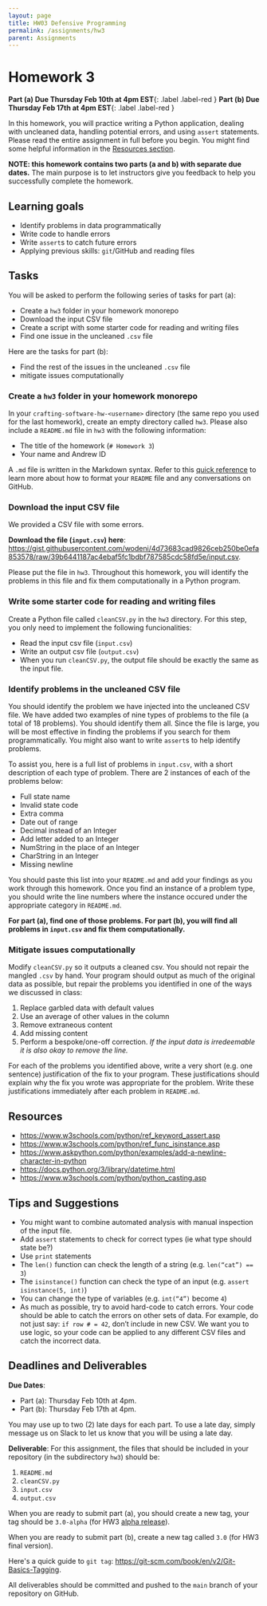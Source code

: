 ```yaml
---
layout: page
title: HW03 Defensive Programming
permalink: /assignments/hw3
parent: Assignments
---
```


# Homework 3 

**Part (a) Due Thursday Feb 10th at 4pm EST**{: .label .label-red } 
**Part (b) Due Thursday Feb 17th at 4pm EST**{: .label .label-red }

In this homework, you will practice writing a Python application, dealing with uncleaned data, handling potential errors, and using `assert` statements. Please read the entire assignment in full before you begin. You might find some helpful information in the [Resources section](#resources). 

__NOTE: this homework contains two parts (a and b) with separate due dates.__ The main purpose is to let instructors give you feedback to help you successfully complete the homework.

## Learning goals

- Identify problems in data programmatically
- Write code to handle errors
- Write `assert`s to catch future errors
- Applying previous skills: `git`/GitHub and reading files

## Tasks

You will be asked to perform the following series of tasks for part (a):

- Create a `hw3` folder in your homework monorepo
- Download the input CSV file
- Create a script with some starter code for reading and writing files
- Find one issue in the uncleaned `.csv` file

Here are the tasks for part (b):

- Find the rest of the issues in the uncleaned `.csv` file
- mitigate issues computationally

### Create a `hw3` folder in your homework monorepo 

In your `crafting-software-hw-<username>` directory (the same repo you used for the last homework), create an empty directory called `hw3`. Please also include a `README.md` file in `hw3` with the following information:

* The title of the homework (`# Homework 3`)
* Your name and Andrew ID

A `.md` file is written in the Markdown syntax. Refer to this [quick reference](https://github.com/adam-p/markdown-here/wiki/Markdown-Cheatsheet) to learn more about how to format your `README` file and any conversations on GitHub.

### Download the input CSV file

We provided a CSV file with some errors. 

__Download the file (`input.csv`) here__: <https://gist.githubusercontent.com/wodeni/4d73683cad9826ceb250be0efa853578/raw/39b6441187ac4ebaf5fc1bdbf787585cdc58fd5e/input.csv>. 

Please put the file in `hw3`. Throughout this homework, you will identify the problems in this file and fix them computationally in a Python program.

### Write some starter code for reading and writing files

Create a Python file called `cleanCSV.py` in the `hw3` directory. For this step, you only need to implement the following funcionalities:

* Read the input csv file (`input.csv`) 
* Write an output csv file (`output.csv`)
* When you run `cleanCSV.py`, the output file should be exactly the same as the input file. 

### Identify problems in the uncleaned CSV file

You should identify the problem we have injected into the uncleaned CSV file. We have added two examples of nine types of problems to the file (a total of 18 problems). You should identify them all.  Since the file is large, you will be most effective in finding the problems if you search for them programmatically. You might also want to write `assert`s to help identify problems. 

To assist you, here is a full list of problems in `input.csv`, with a short description of each type of problem. There are 2 instances of each of the problems below:

* Full state name
* Invalid state code 
* Extra comma
* Date out of range
* Decimal instead of an Integer
* Add letter added to an Integer
* NumString in the place of an Integer
* CharString in an Integer
* Missing newline

You should paste this list into your `README.md` and add your findings as you work through this homework. Once you find an instance of a problem type, you should write the line numbers where the instance occured under the appropriate category in `README.md`.

__For part (a), find one of those problems. For part (b), you will find all problems in `input.csv` and fix them computationally.__
### Mitigate issues computationally

Modify `cleanCSV.py` so it outputs a cleaned csv. You should not repair the mangled `.csv` by hand. Your program should output as much of the original data as possible, but repair the problems you identified in one of the ways we discussed in class: 

1. Replace garbled data with default values 
2. Use an average of other values in the column 
3. Remove extraneous content 
4. Add missing content 
5. Perform a bespoke/one-off correction. *If the input data is irredeemable it is also okay to remove the line.* 

For each of the problems you identified above, write a very short (e.g. one sentence) justification of the fix to your program. These justifications should explain why the fix you wrote was appropriate for the problem. Write these justifications immediately after each problem in `README.md`. 
## Resources
* <https://www.w3schools.com/python/ref_keyword_assert.asp>
* <https://www.w3schools.com/python/ref_func_isinstance.asp>
* <https://www.askpython.com/python/examples/add-a-newline-character-in-python>
* <https://docs.python.org/3/library/datetime.html>
* <https://www.w3schools.com/python/python_casting.asp>

## Tips and Suggestions
* You might want to combine automated analysis with manual inspection of the input file.
* Add `assert` statements to check for correct types (ie what type should state be?)
* Use `print` statements
* The `len()` function can check the length of a string (e.g. `len(“cat”) == 3`)
* The `isinstance()` function can check the type of an input (e.g. `assert isinstance(5, int)`)
* You can change the type of variables (e.g. `int(“4”)` become `4`)
* As much as possible, try to avoid hard-code to catch errors. Your code should be able to catch the errors on other sets of data. For example, do not just say: `if row # = 42`, don’t include in new CSV. We want you to use logic, so your code can be applied to any different CSV files and catch the incorrect data.

## Deadlines and Deliverables

__Due Dates__: 

* Part (a): Thursday Feb 10th at 4pm.  
* Part (b): Thursday Feb 17th at 4pm.  

You may use up to two (2) late days for each part. To use a late day, simply message us on Slack to let us know that you will be using a late day.

__Deliverable__: For this assignment, the files that should be included in your repository (in the subdirectory `hw3`) should be: 

1. `README.md`
2. `cleanCSV.py`
3. `input.csv`
4. `output.csv`

When you are ready to submit part (a), you should create a new tag, your tag should be `3.0-alpha` (for HW3 [alpha release](https://en.wikipedia.org/wiki/Software_release_life_cycle#Alpha)). 

When you are ready to submit part (b), create a new tag called `3.0` (for HW3 final version). 

Here's a quick guide to `git tag`: <https://git-scm.com/book/en/v2/Git-Basics-Tagging>.

All deliverables should be committed and pushed to the `main` branch of your repository on GitHub.
